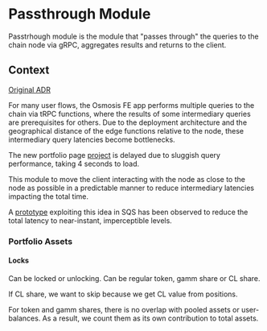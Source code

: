 # Passthrough Module

Passtrhough module is the module that "passes through" the queries to the chain node via gRPC, aggregates results and returns to the client.

## Context

[Original ADR](https://www.notion.so/osmosiszone/ADR-014-Minimize-Latency-for-Geo-Distributed-Queries-a9d85415867941daa3436d3070a2a9b1)

For many user flows, the Osmosis FE app performs multiple queries to the chain via tRPC functions, where the results of some intermediary queries are prerequisites for others. Due to the deployment architecture and the geographical distance of the edge functions relative to the node, these intermediary query latencies become bottlenecks.

The new portfolio page [project](https://linear.app/osmosis/project/portfolio-page-01d03bea26cd) is delayed due to sluggish query performance, taking 4 seconds to load.

This module to move the client interacting with the node as close to the node as possible in a predictable manner to reduce intermediary latencies impacting the total time.

A [prototype](https://github.com/osmosis-labs/sqs/pull/291) exploiting this idea in SQS has been observed to reduce the total latency to near-instant, imperceptible levels.

### Portfolio Assets

#### Locks

Can be locked or unlocking. Can be regular token, gamm share or CL share.

If CL share, we want to skip because we get CL value from positions.

For token and gamm shares, there is no overlap with pooled assets or user-balances. As a result,
we count them as its own contribution to total assets.
